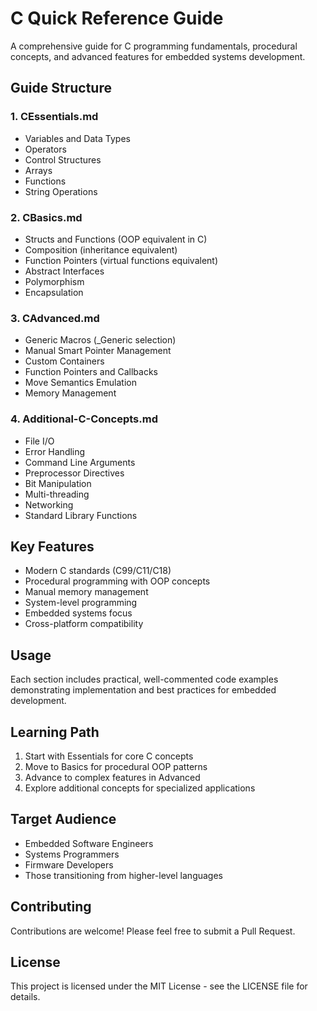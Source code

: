 # C Quick Reference Guide

A comprehensive guide for C programming fundamentals, procedural concepts, and advanced features for embedded systems development.

## Guide Structure

### 1. CEssentials.md
- Variables and Data Types
- Operators
- Control Structures
- Arrays
- Functions
- String Operations

### 2. CBasics.md
- Structs and Functions (OOP equivalent in C)
- Composition (inheritance equivalent)
- Function Pointers (virtual functions equivalent)
- Abstract Interfaces
- Polymorphism
- Encapsulation

### 3. CAdvanced.md
- Generic Macros (_Generic selection)
- Manual Smart Pointer Management
- Custom Containers
- Function Pointers and Callbacks
- Move Semantics Emulation
- Memory Management

### 4. Additional-C-Concepts.md
- File I/O
- Error Handling
- Command Line Arguments
- Preprocessor Directives
- Bit Manipulation
- Multi-threading
- Networking
- Standard Library Functions

## Key Features
- Modern C standards (C99/C11/C18)
- Procedural programming with OOP concepts
- Manual memory management
- System-level programming
- Embedded systems focus
- Cross-platform compatibility

## Usage
Each section includes practical, well-commented code examples demonstrating implementation and best practices for embedded development.

## Learning Path
1. Start with Essentials for core C concepts
2. Move to Basics for procedural OOP patterns
3. Advance to complex features in Advanced
4. Explore additional concepts for specialized applications

## Target Audience
- Embedded Software Engineers
- Systems Programmers
- Firmware Developers
- Those transitioning from higher-level languages

## Contributing
Contributions are welcome! Please feel free to submit a Pull Request.

## License
This project is licensed under the MIT License - see the LICENSE file for details.
